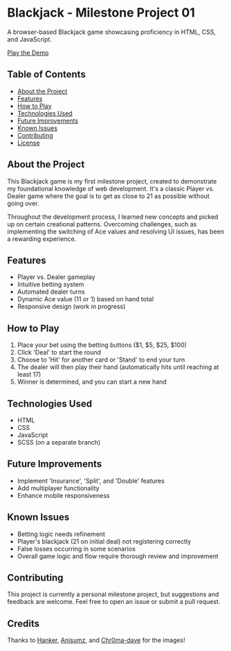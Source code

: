 # Blackjack - Milestone Project 01

A browser-based Blackjack game showcasing proficiency in HTML, CSS, and JavaScript.

[Play the Demo](https://cameronotoole44.github.io/milestoneProject01/)

## Table of Contents

- [About the Project](#about-the-project)
- [Features](#features)
- [How to Play](#how-to-play)
- [Technologies Used](#technologies-used)
- [Future Improvements](#future-improvements)
- [Known Issues](#known-issues)
- [Contributing](#contributing)
- [License](#license)

## About the Project

This Blackjack game is my first milestone project, created to demonstrate my foundational knowledge of web development. It's a classic Player vs. Dealer game where the goal is to get as close to 21 as possible without going over.

Throughout the development process, I learned new concepts and picked up on certain creational patterns. Overcoming challenges, such as implementing the switching of Ace values and resolving UI issues, has been a rewarding experience.

## Features

- Player vs. Dealer gameplay
- Intuitive betting system
- Automated dealer turns
- Dynamic Ace value (11 or 1) based on hand total
- Responsive design (work in progress)

## How to Play

1. Place your bet using the betting buttons ($1, $5, $25, $100)
2. Click 'Deal' to start the round
3. Choose to 'Hit' for another card or 'Stand' to end your turn
4. The dealer will then play their hand (automatically hits until reaching at least 17)
5. Winner is determined, and you can start a new hand

## Technologies Used

- HTML
- CSS
- JavaScript
- SCSS (on a separate branch)

## Future Improvements

- Implement 'Insurance', 'Split', and 'Double' features
- Add multiplayer functionality
- Enhance mobile responsiveness

## Known Issues

- Betting logic needs refinement
- Player's blackjack (21 on initial deal) not registering correctly
- False losses occurring in some scenarios
- Overall game logic and flow require thorough review and improvement

## Contributing

This project is currently a personal milestone project, but suggestions and feedback are welcome. Feel free to open an issue or submit a pull request.

## Credits

Thanks to [Hanker](https://argametina.itch.io/), [Anisumz](https://ansimuz.itch.io/), and [Chr0ma-dave](https://chroma-dave.itch.io/) for the images!
